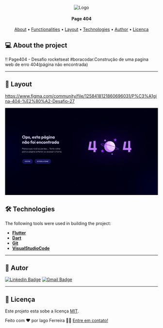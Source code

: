 
<p align="center">
    <img src="https://github.com/IagoAntunes/Page404/blob/main/assets/github/Cover.png" alt="Logo" width="1000">
</p>

<h4 align="center"> 
	Page 404
</h4>

<p align="center">
 <a href="#-About">About</a> •
 <a href="#-functionalities">Functionalities</a> •
 <a href="#-layout">Layout</a> • 
 <a href="#-technologies">Technologies</a> • 
 <a href="#-author">Author</a> • 
 <a href="#user-content--licença">Licença</a>
</p>


## 💻 About the project

:bangbang: Page404 - Desafio rocketseat #boracodar.Construção de uma pagina web de erro 404(página não encontrada)

---

## 🎨 Layout

https://www.figma.com/community/file/1258418121860696031/P%C3%A1gina-404-%E2%80%A2-Desafio-27

<a>
  <img src="https://github.com/IagoAntunes/Page404/blob/main/assets/github/Projeto.png" min-width="900px" max-width="900px" width="900px" alt="SplashScreen">
</a>

## 🛠 Technologies


The following tools were used in building the project:

-   **[Flutter](https://flutter.dev/)**
-   **[Dart](https://dart.dev/)**
-   **[Git](https://git-scm.com/)**
-   **[VisualStudioCode](https://code.visualstudio.com/)**

---
## 🦸 Autor

[![Linkedin Badge](https://img.shields.io/badge/-IagoFerreira-blue?style=flat-square&logo=Linkedin&logoColor=white&link=https://www.linkedin.com/in/iagoaferreira/)](https://www.linkedin.com/in/iagoaferreira/) [![Gmail Badge](https://img.shields.io/badge/-iagoantunes.f@gmail.com-c14438?style=flat-square&logo=Gmail&logoColor=white&link=mailto:iagoantunes.f@gmail.com)](mailto:iagoantunes.f@gmail.com)

---

## 📝 Licença

Este projeto esta sobe a licença [MIT](./LICENSE).

Feito com ❤️ por Iago Ferreira 👋🏽 [Entre em contato!](https://www.linkedin.com/in/iagoaferreira/)
